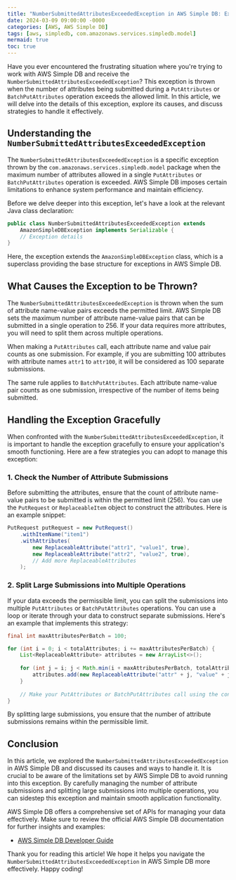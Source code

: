 ```yaml
---
title: "NumberSubmittedAttributesExceededException in AWS Simple DB: Exploring the Limitations of Attribute Submissions"
date: 2024-03-09 09:00:00 -0000
categories: [AWS, AWS Simple DB]
tags: [aws, simpledb, com.amazonaws.services.simpledb.model]
mermaid: true
toc: true
---
```



Have you ever encountered the frustrating situation where you're trying to work with AWS Simple DB and receive the `NumberSubmittedAttributesExceededException`? This exception is thrown when the number of attributes being submitted during a `PutAttributes` or `BatchPutAttributes` operation exceeds the allowed limit. In this article, we will delve into the details of this exception, explore its causes, and discuss strategies to handle it effectively.

## Understanding the `NumberSubmittedAttributesExceededException`

The `NumberSubmittedAttributesExceededException` is a specific exception thrown by the `com.amazonaws.services.simpledb.model` package when the maximum number of attributes allowed in a single `PutAttributes` or `BatchPutAttributes` operation is exceeded. AWS Simple DB imposes certain limitations to enhance system performance and maintain efficiency.

Before we delve deeper into this exception, let's have a look at the relevant Java class declaration:

```java
public class NumberSubmittedAttributesExceededException extends
    AmazonSimpleDBException implements Serializable {
    // Exception details
}
```
Here, the exception extends the `AmazonSimpleDBException` class, which is a superclass providing the base structure for exceptions in AWS Simple DB.

## What Causes the Exception to be Thrown?

The `NumberSubmittedAttributesExceededException` is thrown when the sum of attribute name-value pairs exceeds the permitted limit. AWS Simple DB sets the maximum number of attribute name-value pairs that can be submitted in a single operation to 256. If your data requires more attributes, you will need to split them across multiple operations.

When making a `PutAttributes` call, each attribute name and value pair counts as one submission. For example, if you are submitting 100 attributes with attribute names `attr1` to `attr100`, it will be considered as 100 separate submissions.

The same rule applies to `BatchPutAttributes`. Each attribute name-value pair counts as one submission, irrespective of the number of items being submitted.

## Handling the Exception Gracefully

When confronted with the `NumberSubmittedAttributesExceededException`, it is important to handle the exception gracefully to ensure your application's smooth functioning. Here are a few strategies you can adopt to manage this exception:

### 1. Check the Number of Attribute Submissions

Before submitting the attributes, ensure that the count of attribute name-value pairs to be submitted is within the permitted limit (256). You can use the `PutRequest` or `ReplaceableItem` object to construct the attributes. Here is an example snippet:

```java
PutRequest putRequest = new PutRequest()
    .withItemName("item1")
    .withAttributes(
        new ReplaceableAttribute("attr1", "value1", true),
        new ReplaceableAttribute("attr2", "value2", true),
        // Add more ReplaceableAttributes
    );
```

### 2. Split Large Submissions into Multiple Operations

If your data exceeds the permissible limit, you can split the submissions into multiple `PutAttributes` or `BatchPutAttributes` operations. You can use a loop or iterate through your data to construct separate submissions. Here's an example that implements this strategy:

```java
final int maxAttributesPerBatch = 100;

for (int i = 0; i < totalAttributes; i += maxAttributesPerBatch) {
    List<ReplaceableAttribute> attributes = new ArrayList<>();
    
    for (int j = i; j < Math.min(i + maxAttributesPerBatch, totalAttributes); j++) {
        attributes.add(new ReplaceableAttribute("attr" + j, "value" + j, true));
    }
    
    // Make your PutAttributes or BatchPutAttributes call using the constructed attributes list
}
```

By splitting large submissions, you ensure that the number of attribute submissions remains within the permissible limit.

## Conclusion

In this article, we explored the `NumberSubmittedAttributesExceededException` in AWS Simple DB and discussed its causes and ways to handle it. It is crucial to be aware of the limitations set by AWS Simple DB to avoid running into this exception. By carefully managing the number of attribute submissions and splitting large submissions into multiple operations, you can sidestep this exception and maintain smooth application functionality.

AWS Simple DB offers a comprehensive set of APIs for managing your data effectively. Make sure to review the official AWS Simple DB documentation for further insights and examples:

- [AWS Simple DB Developer Guide](https://docs.aws.amazon.com/en_us/simpledb/latest/DeveloperGuide/Welcome.html)

Thank you for reading this article! We hope it helps you navigate the `NumberSubmittedAttributesExceededException` in AWS Simple DB more effectively. Happy coding!